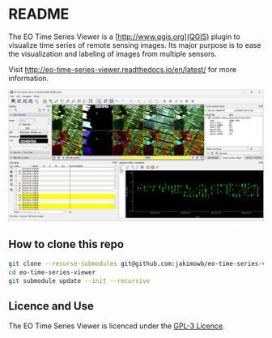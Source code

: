 # README #

The EO Time Series Viewer is a [http://www.qgis.org](QGIS) plugin to visualize time series of remote sensing images.
Its major purpose is to ease the visualization and labeling of images from multiple sensors.

Visit http://eo-time-series-viewer.readthedocs.io/en/latest/ for more information.

![Example image](doc/source/img/screenshot_1.20.png)

## How to clone this repo

````bash
git clone --recurse-submodules git@github.com:jakimowb/eo-time-series-viewer.git
cd eo-time-series-viewer
git submodule update --init --recursive
````

## Licence and Use ##

The EO Time Series Viewer is licenced under the [GPL-3 Licence](GPL-3.0.txt).
